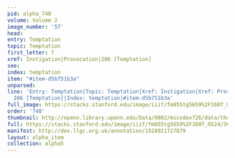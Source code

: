 ```yaml
---
pid: alpha_748
volume: Volume 2
image_number: '57'
head: 
entry: Temptation
topic: Temptation
first_letter: T
xref: Instigation|Provocation|206 [Temptation]
see: 
index: temptation
item: "#item-d5b751b3a"
unparsed: 
line: 'Entry: Temptation|Topic: Temptation|Xref: Instigation|Xref: Provocation|Xref:
  206 [Temptation]|Index: temptation|#item-d5b751b3a'
full_image: https://stacks.stanford.edu/image/iiif/fm855tg5659%2F1607_0524/full/full/0/default.jpg
order: '748'
thumbnail: http://openn.library.upenn.edu/Data/0002/mscodex726/data/thumb/1607_0524_thumb.jpg
full: https://stacks.stanford.edu/image/iiif/fm855tg5659%2F1607_0524/360,4572,3154,565/full/0/default.jpg
manifest: http://dev.llgc.org.uk/annotation/1528921727879
layout: alpha_item
collection: alpha5
---
```

